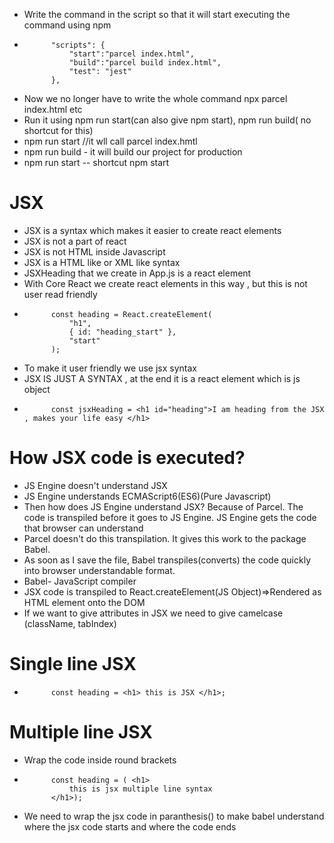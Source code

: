 - Write the command in the script so that it will start executing the command using npm
-           "scripts": {
                "start":"parcel index.html",
                "build":"parcel build index.html",
                "test": "jest"
            },
- Now we no longer have to write the whole command npx parcel index.html etc
- Run it using npm run start(can also give npm start), npm run build( no shortcut for this)
- npm run start //it wll call parcel index.hmtl
- npm run build - it will build our project for production
- npm run start -- shortcut npm start

# JSX
- JSX is a syntax which makes it easier to create react elements
- JSX is not a part of react
- JSX is not HTML inside Javascript
- JSX is a HTML like or XML like syntax
- JSXHeading that we create in App.js is a react element
- With Core React we create react elements in this way , but this is not user read friendly
-           const heading = React.createElement(
                "h1",
                { id: "heading_start" },
                "start"
            );
- To make it user friendly we use jsx syntax
- JSX IS JUST A SYNTAX , at the end it is a react element which is js object
-           const jsxHeading = <h1 id="heading">I am heading from the JSX , makes your life easy </h1>

# How JSX code is executed?
- JS Engine doesn't understand JSX
- JS Engine understands ECMAScript6(ES6)(Pure Javascript)
- Then how does JS Engine understand JSX? Because of Parcel. The code is transpiled before it goes to JS Engine. JS Engine gets the code that browser can understand
- Parcel doesn't do this transpilation. It gives this work to the package Babel.
- As soon as I save the file, Babel transpiles(converts) the code quickly into browser understandable format.
- Babel- JavaScript compiler
- JSX code is transpiled to React.createElement(JS Object)=>Rendered as HTML element onto the DOM
- If we want to give attributes in JSX we need to give camelcase (className, tabIndex)

# Single line JSX
-           const heading = <h1> this is JSX </h1>;
# Multiple line JSX
- Wrap the code inside round brackets
-           const heading = ( <h1>
                this is jsx multiple line syntax
            </h1>);
- We need to wrap the jsx code in paranthesis() to make babel understand where the jsx code starts and where the code ends